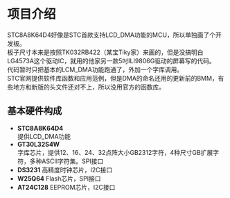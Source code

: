 # 项目介绍
  STC8A8K64D4好像是STC首款支持LCD_DMA功能的MCU，所以单独画了个开发板。  
  板子尺寸本来是按照TK032RB422（某宝Tiky家）来画的，但是没搞明白LG4573A这个驱动IC，就用的他家另一款5吋ILI9806G驱动的屏幕写的代码。  
  代码暂时只把基本的LCM_DMA功能跑通了，外加一个字库调用。  
  STC官网提供软件库函数和应用范例，但是DMA的命名还用的更新前的BMM，有些地方和新版的头文件还对不上，所以没用官方的函数库。
## 基本硬件构成
- **STC8A8K64D4**  
    提供LCD_DMA功能
- **GT30L32S4W**  
    字库芯片，提供12、16、24、32点阵大小GB2312字符，4种尺寸GB扩展字符，多种ASCII字符集。SPI接口
- **DS3231**
    高精度时钟芯片，I2C接口
- **W25Q64**
    Flash芯片，SPI接口
- **AT24C128**
    EEPROM芯片，I2C接口

